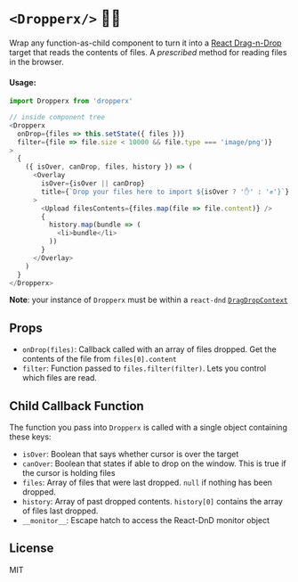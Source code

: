 # `<Dropperx/>` 📁✊
Wrap any function-as-child component to turn it into a [React Drag-n-Drop](https://www.npmjs.com/package/react-dnd) target that reads the contents of files. A _prescribed_  method for reading files in the browser.

#### Usage:
```javascript
import Dropperx from 'dropperx'

// inside component tree
<Dropperx
  onDrop={files => this.setState({ files })}
  filter={file => file.size < 10000 && file.type === 'image/png')}
>
  {
    ({ isOver, canDrop, files, history }) => (
      <Overlay
        isOver={isOver || canDrop}
        title={`Drop your files here to import ${isOver ? '✋' : '✊'}`}
      >
        <Upload filesContents={files.map(file => file.content)} />
        {
          history.map(bundle => (
            <li>bundle</li>
          ))
        }
      </Overlay>
    )
  }
</Dropperx>
```
**Note**: your instance of `Dropperx` must be within a `react-dnd` [`DragDropContext` ](http://react-dnd.github.io/react-dnd/docs-drag-drop-context.html)

## Props
- `onDrop(files)`: Callback called with an array of files dropped. Get the contents of the file from `files[0].content`
- `filter`: Function passed to `files.filter(filter)`. Lets you control which files are read.

## Child Callback Function
The function you pass into `Dropperx` is called with a single object containing these keys:
- `isOver`: Boolean that says whether cursor is over the target
- `canOver`: Boolean that states if able to drop on the window. This is true if the cursor is holding files
- `files`: Array of files that were last dropped. `null` if nothing has been dropped.
- `history`: Array of past dropped contents. `history[0]` contains the array of files last dropped.
- `__monitor__`: Escape hatch to access the React-DnD monitor object

## License
MIT
